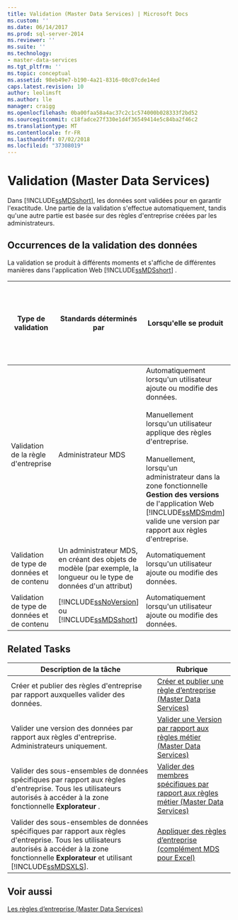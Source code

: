 ```yaml
---
title: Validation (Master Data Services) | Microsoft Docs
ms.custom: ''
ms.date: 06/14/2017
ms.prod: sql-server-2014
ms.reviewer: ''
ms.suite: ''
ms.technology:
- master-data-services
ms.tgt_pltfrm: ''
ms.topic: conceptual
ms.assetid: 98eb49e7-b190-4a21-8316-08c07cde14ed
caps.latest.revision: 10
author: leolimsft
ms.author: lle
manager: craigg
ms.openlocfilehash: 0ba00faa58a4ac37c2c1c574000b028333f2bd52
ms.sourcegitcommit: c18fadce27f330e1d4f36549414e5c84ba2f46c2
ms.translationtype: MT
ms.contentlocale: fr-FR
ms.lasthandoff: 07/02/2018
ms.locfileid: "37308019"
---
```

# <a name="validation-master-data-services"></a>Validation (Master Data Services)
  Dans [!INCLUDE[ssMDSshort](../includes/ssmdsshort-md.md)], les données sont validées pour en garantir l'exactitude. Une partie de la validation s'effectue automatiquement, tandis qu'une autre partie est basée sur des règles d'entreprise créées par les administrateurs.  
  
## <a name="when-data-validation-occurs"></a>Occurrences de la validation des données  
 La validation se produit à différents moments et s'affiche de différentes manières dans l'application Web [!INCLUDE[ssMDSshort](../includes/ssmdsshort-md.md)] .  
  
|Type de validation|Standards déterminés par|Lorsqu'elle se produit|Affichée dans l'interface utilisateur Web du gestionnaire de MasterData en tant que|Affichée dans le complément pour Excel en tant que|Les données sont-elles enregistrées dans le référentiel MDS ?|  
|---------------------|-----------------------------|--------------------|---------------------------------------------------|-------------------------------------------|------------------------------------------|  
|Validation de la règle d'entreprise|Administrateur MDS|Automatiquement lorsqu'un utilisateur ajoute ou modifie des données.<br /><br /> Manuellement lorsqu'un utilisateur applique des règles d'entreprise.<br /><br /> Manuellement, lorsqu'un administrateur dans la zone fonctionnelle **Gestion des versions** de l'application Web [!INCLUDE[ssMDSmdm](../includes/ssmdsmdm-md.md)] valide une version par rapport aux règles d'entreprise.|Erreurs de validation|ValidationStatus|Oui|  
|Validation de type de données et de contenu|Un administrateur MDS, en créant des objets de modèle (par exemple, la longueur ou le type de données d'un attribut)|Automatiquement lorsqu'un utilisateur ajoute ou modifie des données.|Erreurs d'entrée|InputStatus|non|  
|Validation de type de données et de contenu|[!INCLUDE[ssNoVersion](../includes/ssnoversion-md.md)] ou [!INCLUDE[ssMDSshort](../includes/ssmdsshort-md.md)]|Automatiquement lorsqu'un utilisateur ajoute ou modifie des données.|Erreurs d'entrée|InputStatus|non|  
  
## <a name="related-tasks"></a>Related Tasks  
  
|Description de la tâche|Rubrique|  
|----------------------|-----------|  
|Créer et publier des règles d'entreprise par rapport auxquelles valider des données.|[Créer et publier une règle d’entreprise &#40;Master Data Services&#41;](create-and-publish-a-business-rule-master-data-services.md)|  
|Valider une version des données par rapport aux règles d'entreprise. Administrateurs uniquement.|[Valider une Version par rapport aux règles métier &#40;Master Data Services&#41;](../../2014/master-data-services/validate-a-version-against-business-rules-master-data-services.md)|  
|Valider des sous-ensembles de données spécifiques par rapport aux règles d'entreprise. Tous les utilisateurs autorisés à accéder à la zone fonctionnelle **Explorateur** .|[Valider des membres spécifiques par rapport aux règles métier &#40;Master Data Services&#41;](../../2014/master-data-services/validate-specific-members-against-business-rules-master-data-services.md)|  
|Valider des sous-ensembles de données spécifiques par rapport aux règles d'entreprise. Tous les utilisateurs autorisés à accéder à la zone fonctionnelle **Explorateur** et utilisant [!INCLUDE[ssMDSXLS](../includes/ssmdsxls-md.md)].|[Appliquer des règles d’entreprise &#40;complément MDS pour Excel&#41;](microsoft-excel-add-in/apply-business-rules-mds-add-in-for-excel.md)|  
  
## <a name="see-also"></a>Voir aussi  
 [Les règles d’entreprise &#40;Master Data Services&#41;](../../2014/master-data-services/business-rules-master-data-services.md)  
  
  
